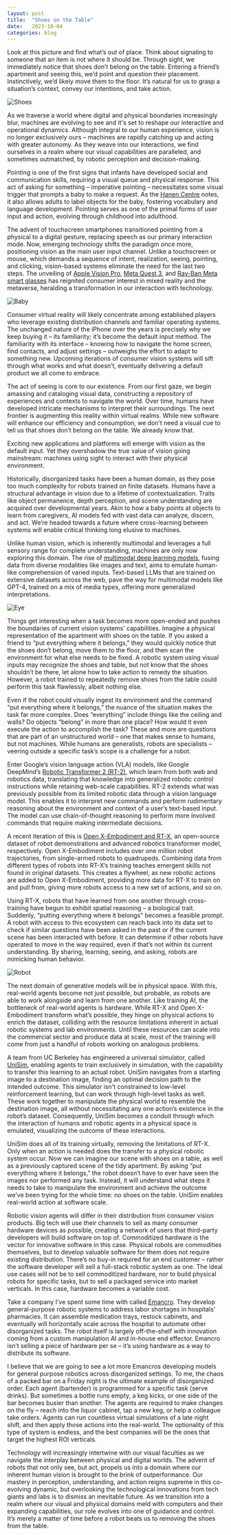 ```yaml
---
layout: post
title:  "Shoes on the Table"
date:   2023-10-04
categories: blog
---
```

Look at this picture and find what’s out of place. Think about signaling to someone that an item is not where it should be. Through sight, we immediately notice that shoes don’t belong on the table. Entering a friend’s apartment and seeing this, we’d point and question their placement. Instinctively, we’d likely move them to the floor. It’s natural for us to grasp a situation’s context, convey our intentions, and take action.

![Shoes](/images/shoes.png)

As we traverse a world where digital and physical boundaries increasingly blur, machines are evolving to see and it's set to reshape our interactive and operational dynamics. Although integral to our human experience, vision is no longer exclusively ours – machines are rapidly catching up and acting with greater autonomy. As they weave into our interactions, we find ourselves in a realm where our visual capabilities are paralleled, and sometimes outmatched, by robotic perception and decision-making.

Pointing is one of the first signs that infants have developed social and communication skills, requiring a visual queue and physical response. This act of asking for something – imperative pointing – necessitates some visual trigger that prompts a baby to make a request. As the <a href = "https://www.hanen.org/Helpful-Info/Articles/What%E2%80%99s-the-Point-of-Pointing-.aspx">Hanen Centre</a> notes, it also allows adults to label objects for the baby, fostering vocabulary and language development. Pointing serves as one of the primal forms of user input and action, evolving through childhood into adulthood.

The advent of touchscreen smartphones transitioned pointing from a physical to a digital gesture, replacing speech as our primary interaction mode. Now, emerging technology shifts the paradigm once more, positioning vision as the main user input channel. Unlike a touchscreen or mouse, which demands a sequence of intent, realization, seeing, pointing, and clicking, vision-based systems eliminate the need for the last two steps. The unveiling of <a href = "https://www.apple.com/apple-vision-pro/?afid=p238%7CsTHXpRf18-dc_mtid_%5Btracker_id%5D_pcrid_664829837701_pgrid_150826790596_pexid__&cid=wwa-us-kwgo-VisionPro-slid---productid--Brand-Avalanche-announceBrand-">Apple Vision Pro</a>, <a href="https://www.meta.com/quest/quest-3/">Meta Quest 3</a>, and <a href="https://www.ray-ban.com/usa/discover-ray-ban-meta-smart-glasses/clp?cid=PM-SGA_000000-1.US-RayBanStories-RBM-EN-B-Core-Exact_RayBan_Facebook_Meta+ray+bans&s_kwcid=AL!16196!3!676212584575!e!!g!!meta%20ray%20bans!20590321399!152630542214&gad=1&gclid=CjwKCAjwyY6pBhA9EiwAMzmfwXmJNXTVJuhY75uNukG2NsEnMGcDcqkLmN0PhrGYUtZw5RguZFRfcxoCUH4QAvD_BwE&gclsrc=aw.ds">Ray-Ban Meta smart glasses</a> has reignited consumer interest in mixed reality and the metaverse, heralding a transformation in our interaction with technology.

![Baby](/images/baby.png)

Consumer virtual reality will likely concentrate among established players who leverage existing distribution channels and familiar operating systems. The unchanged nature of the iPhone over the years is precisely why we keep buying it – its familiarity; it’s become the default input method. The familiarity with its interface – knowing how to navigate the home screen, find contacts, and adjust settings – outweighs the effort to adapt to something new. Upcoming iterations of consumer vision systems will sift through what works and what doesn’t, eventually delivering a default product we all come to embrace.

The act of seeing is core to our existence. From our first gaze, we begin amassing and cataloging visual data, constructing a repository of experiences and contexts to navigate the world. Over time, humans have developed intricate mechanisms to interpret their surroundings. The next frontier is augmenting this reality within virtual realms. While new software will enhance our efficiency and consumption, we don’t need a visual cue to tell us that shoes don’t belong on the table. We already know that.

Exciting new applications and platforms will emerge with vision as the default input. Yet they overshadow the true value of vision going mainstream: machines using sight to interact with their physical environment.

Historically, disorganized tasks have been a human domain, as they pose too much complexity for robots trained on finite datasets. Humans have a structural advantage in vision due to a lifetime of contextualization. Traits like object permanence, depth perception, and scene understanding are acquired over developmental years. Akin to how a baby points at objects to learn from caregivers, AI models fed with vast data can analyze, discern, and act. We’re headed towards a future where cross-learning between systems will enable critical thinking long elusive to machines.

Unlike human vision, which is inherently multimodal and leverages a full sensory range for complete understanding, machines are only now exploring this domain. The rise of <a href = "https://blog.roboflow.com/multimodal-models/">multimodal deep learning models</a>, fusing data from diverse modalities like images and text, aims to emulate human-like comprehension of varied inputs. Text-based LLMs that are trained on extensive datasets across the web, pave the way for multimodal models like GPT-4, trained on a mix of media types, offering more generalized interpretations.

![Eye](/images/eye.png)

Things get interesting when a task becomes more open-ended and pushes the boundaries of current vision systems’ capabilities. Imagine a physical representation of the apartment with shoes on the table. If you asked a friend to “put everything where it belongs,” they would quickly notice that the shoes don’t belong, move them to the floor, and then scan the environment for what else needs to be fixed. A robotic system using visual inputs may recognize the shoes and table, but not know that the shoes shouldn’t be there, let alone how to take action to remedy the situation. However, a robot trained to repeatedly remove shoes from the table could perform this task flawlessly, albeit nothing else.

Even if the robot could visually ingest its environment and the command “put everything where it belongs,” the nuance of the situation makes the task far more complex. Does “everything” include things like the ceiling and walls? Do objects “belong” in more than one place? How would it even execute the action to accomplish the task? These and more are questions that are part of an unstructured world – one that makes sense to humans, but not machines. While humans are generalists, robots are specialists – veering outside a specific task’s scope is a challenge for a robot.

Enter Google’s vision language action (VLA) models, like Google DeepMind’s <a href = "https://www.deepmind.com/blog/rt-2-new-model-translates-vision-and-language-into-action">Robotic Transformer 2 (RT-2)</a>, which learn from both web and robotics data, translating that knowledge into generalized robotic control instructions while retaining web-scale capabilities. RT-2 extends what was previously possible from its limited robotic data through a vision language model. This enables it to interpret new commands and perform rudimentary reasoning about the environment and context of a user’s text-based input. The model can use chain-of-thought reasoning to perform more involved commands that require making intermediate decisions.

A recent iteration of this is <a href = "https://www.deepmind.com/blog/scaling-up-learning-across-many-different-robot-types">Open X-Embodiment and RT-X</a>, an open-source dataset of robot demonstrations and advanced robotics transformer model, respectively. Open X-Embodiment includes over one million robot trajectories, from single-armed robots to quadrupeds. Combining data from different types of robots into RT-X’s training teaches emergent skills not found in original datasets. This creates a flywheel, as new robotic actions are added to Open X-Embodiment, providing more data for RT-X to train on and pull from, giving more robots access to a new set of actions, and so on.

Using RT-X, robots that have learned from one another through cross-training have begun to exhibit spatial reasoning – a biological trait. Suddenly, “putting everything where it belongs” becomes a feasible prompt. A robot with access to this ecosystem can reach back into its data set to check if similar questions have been asked in the past or if the current scene has been interacted with before. It can determine if other robots have operated to move in the way required, even if that’s not within its current understanding. By sharing, learning, seeing, and asking, robots are mimicking human behavior.

![Robot](/images/robot.png)

The next domain of generative models will be in physical space. With this, real-world agents become not just possible, but probable, as robots are able to work alongside and learn from one another. Like training AI, the bottleneck of real-world agents is hardware. While RT-X and Open X-Embodiment transform what’s possible, they hinge on physical actions to enrich the dataset, colliding with the resource limitations inherent in actual robotic systems and lab environments.  Until these resources can scale into the commercial sector and produce data at scale, most of the training will come from just a handful of robots working on analogous problems.

A team from UC Berkeley has engineered a universal simulator, called <a href = "https://universal-simulator.github.io/unisim/">UniSim</a>, enabling agents to train exclusively in simulation, with the capability to transfer this learning to an actual robot. UniSim navigates from a starting image to a destination image, finding an optimal decision path to the intended outcome. This simulator isn't constrained to low-level reinforcement learning, but can work through high-level tasks as well. These work together to manipulate the physical world to resemble the destination image, all without necessitating any one action’s existence in the robot’s dataset. Consequently, UniSim becomes a conduit through which the interaction of humans and robotic agents in a physical space is emulated, visualizing the outcome of these interactions.

UniSim does all of its training virtually, removing the limitations of RT-X. Only when an action is needed does the transfer to a physical robotic system occur. Now we can imagine our scene with shoes on a table, as well as a previously captured scene of the tidy apartment. By asking “put everything where it belongs,” the robot doesn’t have to ever have seen the images nor performed any task. Instead, it will understand what steps it needs to take to manipulate the environment and achieve the outcome we’ve been trying for the whole time: no shoes on the table. UniSim enables real-world action at software scale.

Robotic vision agents will differ in their distribution from consumer vision products. Big tech will use their channels to sell as many consumer hardware devices as possible, creating a network of users that third-party developers will build software on top of. Commoditized hardware is the vector for innovative software in this case. Physical robots are commodities themselves, but to develop valuable software for them does not require existing distribution. There’s no buy-in required for an end customer – rather the software developer will sell a full-stack robotic system as one. The ideal use cases will not be to sell commoditized hardware, nor to build physical robots for specific tasks, but to sell a packaged service into market verticals. In this case, hardware becomes a variable cost.

Take a company I’ve spent some time with called <a href ="https://www.emancro.ai/">Emancro</a>. They develop general-purpose robotic systems to address labor shortages in hospitals’ pharmacies. It can assemble medication trays, restock cabinets, and eventually will horizontally scale across the hospital to automate other disorganized tasks. The robot itself is largely off-the-shelf with innovation coming from a custom manipulation AI and in-house end effector. Emancro isn’t selling a piece of hardware per se – it’s using hardware as a way to distribute its software.

I believe that we are going to see a lot more Emancros developing models for general purpose robotics across disorganized settings. To me, the chaos of a packed bar on a Friday night is the ultimate example of disorganized order. Each agent (bartender) is programmed for a specific task (serve drinks). But sometimes a bottle runs empty, a keg kicks, or one side of the bar becomes busier than another. The agents are required to make changes on the fly – reach into the liquor cabinet, tap a new keg, or help a colleague take orders. Agents can run countless virtual simulations of a late night shift, and then apply those actions into the real-world. The optionality of this type of system is endless, and the best companies will be the ones that target the highest ROI verticals.

Technology will increasingly intertwine with our visual faculties as we navigate the interplay between physical and digital worlds. The advent of robots that not only see, but act, propels us into a domain where our inherent human vision is brought to the brink of outperformance. Our mastery in perception, understanding, and action reigns supreme in this co-evolving dynamic, but overlooking the technological innovations from tech giants and labs is to dismiss an inevitable future. As we transition into a realm where our visual and physical domains meld with computers and their expanding capabilities, our role evolves into one of guidance and control. It’s merely a matter of time before a robot beats us to removing the shoes from the table.